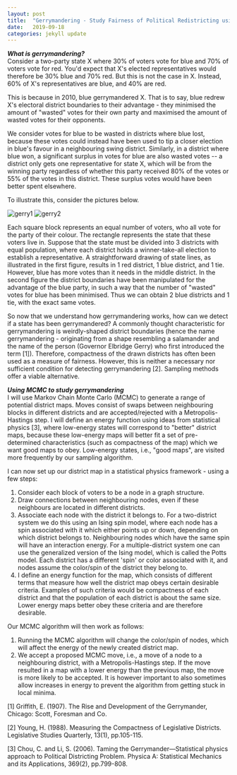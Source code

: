 ```yaml
---
layout: post
title:  "Gerrymandering - Study Fairness of Political Redistricting using MCMC"
date:   2019-09-18 
categories: jekyll update
---
```


<!--- Redrawn Constituency Boundaries using Sampling Methods -->
***What is gerrymandering?*** <br>
Consider a two-party state X where 30% of voters vote for blue and 70% of voters vote for red. You'd expect that X's elected representatives would therefore be 30% blue and 70% red. But this is not the case in X. Instead, 60% of X's representatives are blue, and 40% are red.

This is because in 2010, blue gerrymandered X. That is to say, blue redrew X's electoral district boundaries to their advantage - they minimised the amount of "wasted" votes for their own party and maximised the amount of wasted votes for their opponents. 
<!---Gerrymandering is a term originating from US politics and involves the redrawing of constituency/electoral district boundaries to the benefit of a specific political party. Rule one of gerrymandering is to 
	maximise the amount of "wasted votes" of your opposing political party, while minimising the amount for your own party. -->
We consider votes for blue to be wasted in districts where blue lost, because these votes could instead have been used to tip a closer election in blue's favour in a neighbouring swing district. Similarly, in a district where blue won, a significant surplus in votes for blue are also wasted votes -- a district only gets one representative for state X, which will be from the winning party regardless of whether this party received 80% of the votes or 55% of the votes in this district. These surplus votes would have been better spent elsewhere. 

To illustrate this, consider the pictures below.

![gerry1]({{TiffanyVlaar.github.io}}/pics/gerry1.png)
![gerry2]({{TiffanyVlaar.github.io}}/pics/gerry2.png)

Each square block represents an equal number of voters, who all vote for the party of their colour. The rectangle represents the state that these voters live in. Suppose that the state must be divided into 3 districts with equal population, where each district holds a winner-take-all election to establish a representative. A straightforward drawing of state lines, as illustrated in the first figure, results in 1 red district, 1 blue district, and 1 tie. However, blue has more votes than it needs in the middle district. In the second figure the district boundaries have been manipulated for the advantage of the blue party, in such a way that the number of "wasted" votes for blue has been minimised. Thus we can obtain 2 blue districts and 1 tie, with the exact same votes.

<!---In the pictures above I've given an example of the effect of gerrymandering for a two-party system with three constituencies. In the United Kingdom each constituency consists of a collection of wards (the individually coloured squares). These wards are used for local government, whereas each constituency as a whole will select a single MP (member of parliament) to represent the region on a national level. In the first figure, blue has a lot of surplus votes in the middle constituency, which can be moved to neighbouring constituencies to win the election there. In the second figure the boundaries have been manipulated for the advantage of the blue party, which has now won two constituencies instead of just one. The amount of wasted votes of the red party has been maximised.
 
In practice, the gerrymandering people will do this by identifying areas where they are very unlikely or very likely to win based on historical voting data and by identifying the voting patterns of different population groups. For example, in the USA african americans typically tend to vote for the democrats. By spreading out the votes of african americans over different constituencies, republicans can manage to dissolve the influence of these votes and increase the amount of wasted votes of the democratic party.-->

So now that we understand how gerrymandering works, how can we detect if a state has been gerrymandered? A commonly thought characteristic for gerrymandering is weirdly-shaped district boundaries (hence the name gerrymandering - originating from a shape resembling a salamander and the name of the person (Governor Elbridge Gerry) who first introduced the term [1]). Therefore, compactness of the drawn districts has often been used as a measure of fairness. However, this is neither a necessary nor sufficient condition for detecting gerrymandering [2]. Sampling methods offer a viable alternative. 

***Using MCMC to study gerrymandering*** <br>
I will use Markov Chain Monte Carlo (MCMC) to generate a range of potential district maps. Moves consist of swaps between neighbouring blocks in different districts and are accepted/rejected with a Metropolis-Hastings step. I will define an energy function using ideas from statistical physics [3], where low-energy states will correspond to "better" district maps, because these low-energy maps will better fit a set of pre-determined characteristics (such as compactness of the map) which we want good maps to obey. Low-energy states, i.e., "good maps", are visited more frequently by our sampling algorithm. 
<!--- ![gerry1]({{TiffanyVlaar.github.io}}/pics/Gerrymander.png) -->

I can now set up our district map in a statistical physics framework - using a few steps: <br>
1) Consider each block of voters to be a node in a graph structure. <br>
2) Draw connections between neighbouring nodes, even if these neighbours are located in different districts. <br>
3) Associate each node with the district it belongs to. For a two-district system we do this using an Ising spin model, where each node has a spin associated with it which either points up or down, depending on which district belongs to. Neighbouring nodes which have the same spin will have an interaction energy. For a multiple-district system one can use the generalized version of the Ising model, which is called the Potts model. Each district has a different 'spin' or color associated with it, and nodes assume the color/spin of the district they belong to. <br>
4) I define an energy function for the map, which consists of different terms that measure how well the district map obeys certain desirable criteria. Examples of such criteria would be compactness of each district and that the population of each district is about the same size. Lower energy maps better obey these criteria and are therefore desirable. 

Our MCMC algorithm will then work as follows:
<ol>
<li> Running the MCMC algorithm will change the color/spin of nodes, which will affect the energy of the newly created district map. </li>
<li> We accept a proposed MCMC move, i.e., a move of a node to a neighbouring district, with a Metropolis-Hastings step. If the move resulted in a map with a lower energy than the previous map, the move is more likely to be accepted. It is however important to also sometimes allow increases in energy to prevent the algorithm from getting stuck in local minima. </li>
</ol>



<!---And that's it! I intend to publish more blogposts on this topic in the near future - so stay tuned!-->


 [1] Griffith, E. (1907). The Rise and Development of the Gerrymander, Chicago: Scott, Foresman and Co.

[2] Young, H. (1988). Measuring the Compactness of Legislative Districts. Legislative Studies Quarterly, 13(1), pp.105-115.

[3] Chou, C. and Li, S. (2006). Taming the Gerrymander—Statistical physics approach to Political Districting Problem. Physica A: Statistical Mechanics and its Applications, 369(2), pp.799-808.

